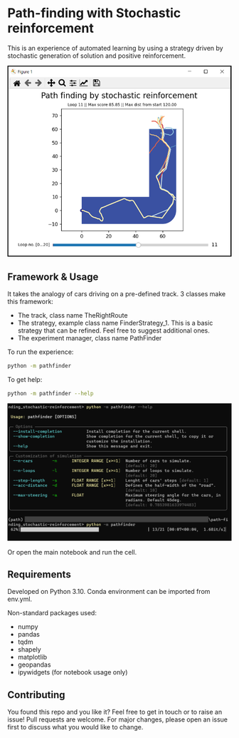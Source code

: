 # Path-finding with Stochastic reinforcement

This is an experience of automated learning by using a strategy driven by stochastic generation of solution and positive reinforcement.

![Example of path-finding](Assets/Simulation_output.png "Example of path-finding")

## Framework & Usage

It takes the analogy of cars driving on a pre-defined track.
3 classes make this framework:
- The track, class name TheRightRoute
- The strategy, example class name FinderStrategy_1. This is a basic strategy that can be refined. Feel free to suggest additional ones.
- The experiment manager, class name PathFinder

To run the experience:
```bash
python -m pathfinder
```

To get help:
```bash
python -m pathfinder --help
```

![Command line --help; And run of experience](Assets/CLI_help_run.png "Command line --help; And run of experience")

Or open the main notebook and run the cell.

## Requirements
Developed on Python 3.10. 
Conda environment can be imported from env.yml.

Non-standard packages used:
- numpy
- pandas
- tqdm
- shapely
- matplotlib
- geopandas
- ipywidgets (for notebook usage only)

## Contributing

You found this repo and you like it? Feel free to get in touch or to raise an issue!
Pull requests are welcome. For major changes, please open an issue first to discuss what you would like to change.

